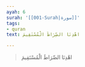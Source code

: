 ```yaml
---
ayah: 6
surah: '[[001-Surah|سورة]]'
tags:
- quran
text: اهْدِنَا الصِّرَاطَ الْمُسْتَقِيمَ

---
```

> اهْدِنَا الصِّرَاطَ الْمُسْتَقِيمَ
